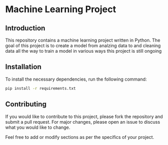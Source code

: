 
# Machine Learning Project

## Introduction
This repository contains a machine learning project written in Python. The goal of this project is to create a model from analzing data to and cleaning data all the way to train a model in various ways
this project is still ongoing
## Installation
To install the necessary dependencies, run the following command:
```bash
pip install -r requirements.txt
```



## Contributing
If you would like to contribute to this project, please fork the repository and submit a pull request. For major changes, please open an issue to discuss what you would like to change.


Feel free to add or modify sections as per the specifics of your project.
